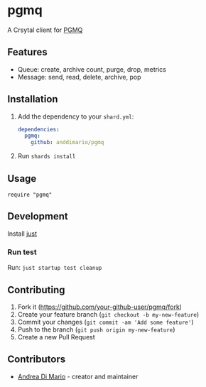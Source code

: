 # pgmq

A Crsytal client for [PGMQ](https://github.com/tembo-io/pgmq)

## Features

- Queue: create, archive count, purge, drop, metrics
- Message: send, read, delete, archive, pop

## Installation

1. Add the dependency to your `shard.yml`:

   ```yaml
   dependencies:
     pgmq:
       github: anddimario/pgmq
   ```

2. Run `shards install`

## Usage

```crystal
require "pgmq"
```

## Development

Install [just](https://github.com/casey/just)

### Run test

Run: `just startup test cleanup`

## Contributing

1. Fork it (<https://github.com/your-github-user/pgmq/fork>)
2. Create your feature branch (`git checkout -b my-new-feature`)
3. Commit your changes (`git commit -am 'Add some feature'`)
4. Push to the branch (`git push origin my-new-feature`)
5. Create a new Pull Request

## Contributors

- [Andrea Di Mario](https://github.com/anddimario) - creator and maintainer
